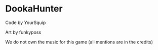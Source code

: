 # DookaHunter
<p>Code by YourSquip</p>
<p>Art by funkyposs</p>
<p>We do not own the music for this game (all mentions are in the credits)</p>


 
